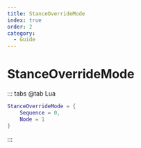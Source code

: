 ```yaml
---
title: StanceOverrideMode
index: true
order: 2
category:
  - Guide
---
```


# StanceOverrideMode
::: tabs
@tab Lua
```lua
StanceOverrideMode = {
    Sequence = 0,
    Node = 1
}
```
:::